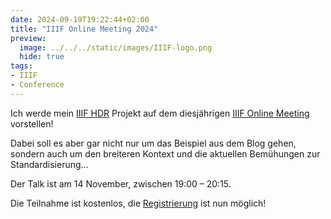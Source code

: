 ```yaml
---
date: 2024-09-19T19:22:44+02:00
title: "IIIF Online Meeting 2024"
preview:
  image: ../../../static/images/IIIF-logo.png
  hide: true
tags:
- IIIF
- Conference
---
```


Ich werde mein [IIIF HDR](/post/) Projekt auf dem diesjährigen [IIIF Online Meeting](https://iiif.io/event/2024/online-meeting/) vorstellen!
<!--more-->

Dabei soll es aber gar nicht nur um das Beispiel aus dem Blog gehen, sondern auch um den breiteren Kontext und die aktuellen Bemühungen zur Standardisierung...

Der Talk ist am 14 November, zwischen 19:00 – 20:15.

Die Teilnahme ist kostenlos, die [Registrierung](https://www.eventbrite.com/e/2024-iiif-online-meeting-working-learning-tickets-1028127195117) ist nun möglich!
